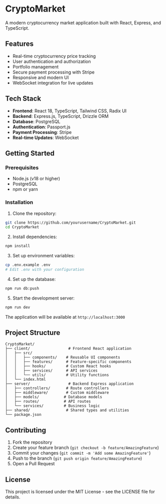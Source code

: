 # CryptoMarket

A modern cryptocurrency market application built with React, Express, and TypeScript.

## Features

- Real-time cryptocurrency price tracking
- User authentication and authorization
- Portfolio management
- Secure payment processing with Stripe
- Responsive and modern UI
- WebSocket integration for live updates

## Tech Stack

- **Frontend**: React 18, TypeScript, Tailwind CSS, Radix UI
- **Backend**: Express.js, TypeScript, Drizzle ORM
- **Database**: PostgreSQL
- **Authentication**: Passport.js
- **Payment Processing**: Stripe
- **Real-time Updates**: WebSocket

## Getting Started

### Prerequisites

- Node.js (v18 or higher)
- PostgreSQL
- npm or yarn

### Installation

1. Clone the repository:
```bash
git clone https://github.com/yourusername/CryptoMarket.git
cd CryptoMarket
```

2. Install dependencies:
```bash
npm install
```

3. Set up environment variables:
```bash
cp .env.example .env
# Edit .env with your configuration
```

4. Set up the database:
```bash
npm run db:push
```

5. Start the development server:
```bash
npm run dev
```

The application will be available at `http://localhost:3000`

## Project Structure

```
CryptoMarket/
├── client/                 # Frontend React application
│   ├── src/
│   │   ├── components/    # Reusable UI components
│   │   ├── features/      # Feature-specific components
│   │   ├── hooks/         # Custom React hooks
│   │   ├── services/      # API services
│   │   └── utils/         # Utility functions
│   └── index.html
├── server/                 # Backend Express application
│   ├── controllers/       # Route controllers
│   ├── middleware/        # Custom middleware
│   ├── models/           # Database models
│   ├── routes/           # API routes
│   └── services/         # Business logic
├── shared/                # Shared types and utilities
└── package.json
```

## Contributing

1. Fork the repository
2. Create your feature branch (`git checkout -b feature/AmazingFeature`)
3. Commit your changes (`git commit -m 'Add some AmazingFeature'`)
4. Push to the branch (`git push origin feature/AmazingFeature`)
5. Open a Pull Request

## License

This project is licensed under the MIT License - see the LICENSE file for details. 